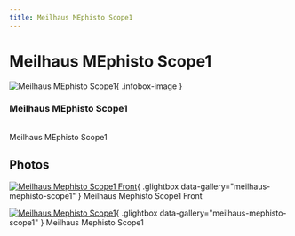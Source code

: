 ```yaml
---
title: Meilhaus MEphisto Scope1
---
```


# Meilhaus MEphisto Scope1

<div class="infobox" markdown>

![Meilhaus MEphisto Scope1](./img/Meilhaus_mephisto_scope1_front.jpg){ .infobox-image }

### Meilhaus MEphisto Scope1

| | |
|---|---|

</div>

[](./img/Meilhaus_mephisto_scope1.png)  [](./img/Meilhaus_mephisto_scope1.png)Meilhaus MEphisto Scope1

## Photos

<div class="photo-grid" markdown>

[![Meilhaus Mephisto Scope1 Front](./img/Meilhaus_mephisto_scope1_front.jpg)](./img/Meilhaus_mephisto_scope1_front.jpg "Meilhaus Mephisto Scope1 Front"){ .glightbox data-gallery="meilhaus-mephisto-scope1" }
<span class="caption">Meilhaus Mephisto Scope1 Front</span>

[![Meilhaus Mephisto Scope1](./img/Meilhaus_mephisto_scope1.jpg)](./img/Meilhaus_mephisto_scope1.png "Meilhaus Mephisto Scope1"){ .glightbox data-gallery="meilhaus-mephisto-scope1" }
<span class="caption">Meilhaus Mephisto Scope1</span>

</div>
